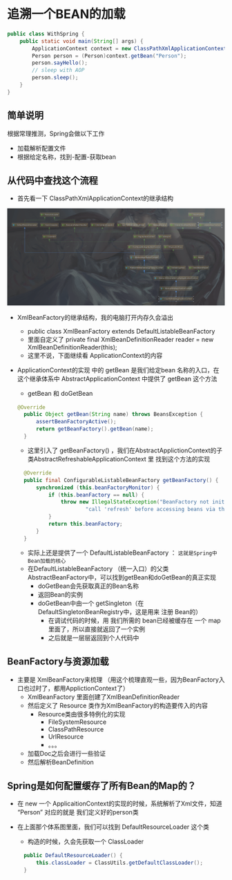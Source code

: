 # 追溯一个BEAN的加载

```java
public class WithSpring {
    public static void main(String[] args) {
        ApplicationContext context = new ClassPathXmlApplicationContext("spring-config.xml");
        Person person = (Person)context.getBean("Person");
        person.sayHello();
        // sleep with AOP
        person.sleep();
    }
}

```

## 简单说明

根据常理推测，Spring会做以下工作

- 加载解析配置文件
- 根据给定名称，找到-配置-获取bean

## 从代码中查找这个流程

- 首先看一下 ClassPathXmlApplicationContext的继承结构

![001](.\res\001.png)


- XmlBeanFactory的继承结构，我的电脑打开内存久会溢出

  - public class XmlBeanFactory extends DefaultListableBeanFactory
  - 里面自定义了 private final XmlBeanDefinitionReader reader = new XmlBeanDefinitionReader(this);
  - 这里不说，下面继续看 ApplicationContext的内容
- ApplicationContext的实现 中的 getBean 是我们给定bean 名称的入口，在这个继承体系中 AbstractApplicationContext 中提供了 getBean 这个方法


  - getBean 和 doGetBean

  ```java
  @Override
  	public Object getBean(String name) throws BeansException {
  		assertBeanFactoryActive();
  		return getBeanFactory().getBean(name);
  	}
  ```

  - 这里引入了 getBeanFactory() ，我们在AbstractApplictionContext的子类AbstractRefreshableApplicationContext 里 找到这个方法的实现

  ```java
  	@Override
  	public final ConfigurableListableBeanFactory getBeanFactory() {
  		synchronized (this.beanFactoryMonitor) {
  			if (this.beanFactory == null) {
  				throw new IllegalStateException("BeanFactory not initialized or already closed - " +
  						"call 'refresh' before accessing beans via the ApplicationContext");
  			}
  			return this.beanFactory;
  		}
  	}
  ```

  - 实际上还是提供了一个 DefaultListableBeanFactory ： `这就是Spring中Bean加载的核心`
  - 在DefaultListableBeanFactory （统一入口）的父类AbstractBeanFactory中，可以找到getBean和doGetBean的真正实现
    -  doGetBean会先获取真正的Bean名称
    -  返回Bean的实例
      - doGetBean中由一个 getSingleton（在DefaultSingletonBeanRegistry中，这是用来 注册 Bean的）
        - 在调试代码的时候，用 我们所需的 bean已经被缓存在 一个 map里面了，所以直接就返回了一个实例
        - 之后就是一层层返回到个人代码中

## BeanFactory与资源加载

- 主要是 XmlBeanFactory来梳理 （用这个梳理直观一些，因为BeanFactory入口也过时了，都用ApplictionContext了）
  - XmlBeanFactory 里面创建了XmlBeanDefinitionReader
  - 然后定义了 Resource 类作为XmlBeanFactory的构造要传入的内容
    - Resource类由很多特例化的实现
      - FileSystemResource
      - ClassPathResource
      - UrlResource
      - 。。。
  - 加载Doc之后会进行一些验证
  - 然后解析BeanDefinition

## Spring是如何配置缓存了所有Bean的Map的？

- 在 new 一个 ApplicaitionContext的实现的时候，系统解析了Xml文件，知道 “Person” 对应的就是 我们定义好的person类

- 在上面那个体系图里面，我们可以找到 DefaultResourceLoader 这个类

  - 构造的时候，久会先获取一个 ClassLoader

  ```java
  	public DefaultResourceLoader() {
  		this.classLoader = ClassUtils.getDefaultClassLoader();
  	}
  ```

  
